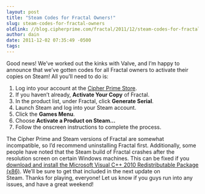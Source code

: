 ```yaml
---
layout: post
title: "Steam Codes for Fractal Owners!"
slug: steam-codes-for-fractal-owners
oldlink: //blog.cipherprime.com/fractal/2011/12/steam-codes-for-fractal-owners
author: dain
date: 2011-12-02 07:35:49 -0500
tags: 
---
```


Good news! We’ve worked out the kinks with Valve, and I’m happy to announce that we’ve gotten codes for all Fractal owners to activate their copies on Steam! All you’ll need to do is:

1.  Log into your account at the [Cipher Prime Store](https://store.cipherprime.com).
2.  If you haven’t already, **Activate Your Copy** of Fractal.
3.  In the product list, under Fractal, click **Generate Serial**.
4.  Launch Steam and log into your Steam account.
5.  Click the **Games Menu**.
6.  Choose **Activate a Product on Steam…**
7.  Follow the onscreen instructions to complete the process.

The Cipher Prime and Steam versions of Fractal are somewhat incompatible, so I’d recommend uninstalling Fractal first. Additionally, some people have noted that the Steam build of Fractal crashes after the resolution screen on certain Windows machines. This can be fixed if you [download and install the Microsoft Visual C++ 2010 Redistributable Package (x86)](http://www.microsoft.com/download/en/details.aspx?id=5555). We’ll be sure to get that included in the next update on Steam. Thanks for playing, everyone! Let us know if you guys run into any issues, and have a great weekend!
